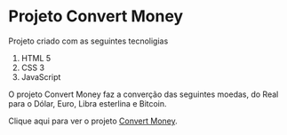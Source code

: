 
<h1>Projeto Convert Money</h1>
<p>Projeto criado com as seguintes tecnoligias</p>
<ol>
  <li>HTML 5</li>
  <li>CSS 3</li>
  <li>JavaScript</li>
</ol>
<p>O projeto Convert Money faz a converção das seguintes moedas, do Real para o Dólar, Euro, Libra esterlina e Bitcoin.</p>
<p>Clique aqui  para ver o projeto <a href="https://gustavomiranda01.github.io/Projeto-Conversor-de-Moeda">Convert Money</a>.</p>

